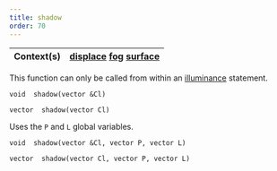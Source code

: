 ```yaml
---
title: shadow
order: 70
---
```

| Context(s) | [displace](../contexts/displace.html)  [fog](../contexts/fog.html)  [surface](../contexts/surface.html) |
| --- | --- |
This function can only be called from within an [illuminance](illuminance.html "Loops through all light sources in the scene, calling the light shader for each light source to set the Cl and L global variables.") statement.

`void  shadow(vector &Cl)`

`vector  shadow(vector Cl)`

Uses the `P` and `L` global variables.

`void  shadow(vector &Cl, vector P, vector L)`

`vector  shadow(vector Cl, vector P, vector L)`
